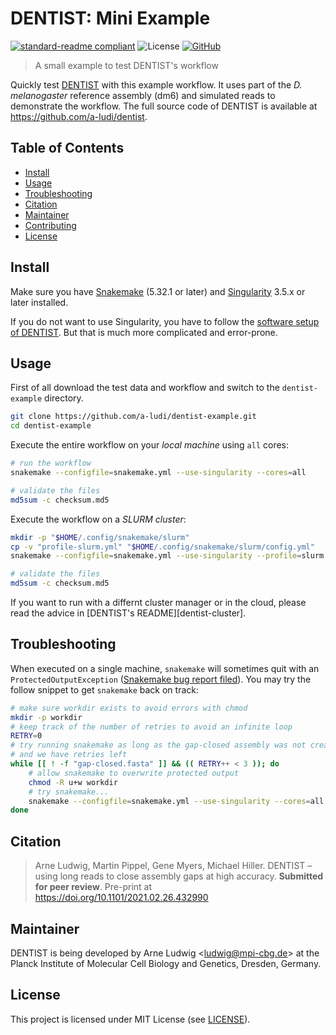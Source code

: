 DENTIST\: Mini Example
======================

[![standard-readme compliant](https://img.shields.io/badge/readme%20style-standard-brightgreen.svg?style=flat)](https://github.com/RichardLitt/standard-readme)
![License](https://img.shields.io/github/license/a-ludi/dentist)
[![GitHub](https://img.shields.io/badge/GitHub-code-blue?logo=github)][dentist]

> A small example to test DENTIST's workflow

Quickly test [DENTIST][dentist] with this example workflow. It uses part of the
_D. melanogaster_ reference assembly (dm6) and simulated reads to demonstrate
the workflow. The full source code of DENTIST is available at <https://github.com/a-ludi/dentist>.


Table of Contents
-----------------

- [Install](#install)
- [Usage](#usage)
- [Troubleshooting](#troubleshooting)
- [Citation](#citation)
- [Maintainer](#maintainer)
- [Contributing](#contributing)
- [License](#license)


Install
-------

Make sure you have [Snakemake][snakemake] (5.32.1 or later) and [Singularity][singularity] 3.5.x or later installed.

If you do not want to use Singularity, you have to follow the [software setup
of DENTIST][dentist-install]. But that is much more complicated and
error-prone.


[snakemake]: https://snakemake.readthedocs.io/en/v5.32.1/getting_started/installation.html
[singularity]: https://sylabs.io/guides/3.5/user-guide/quick_start.html
[dentist-install]: https://github.com/a-ludi/dentist#install


Usage
-------

First of all download the test data and workflow and switch to the
`dentist-example` directory.

```sh
git clone https://github.com/a-ludi/dentist-example.git
cd dentist-example
```

Execute the entire workflow on your *local machine* using `all` cores:

```sh
# run the workflow
snakemake --configfile=snakemake.yml --use-singularity --cores=all

# validate the files
md5sum -c checksum.md5
```

Execute the workflow on a *SLURM cluster*:

```sh
mkdir -p "$HOME/.config/snakemake/slurm"
cp -v "profile-slurm.yml" "$HOME/.config/snakemake/slurm/config.yml"
snakemake --configfile=snakemake.yml --use-singularity --profile=slurm

# validate the files
md5sum -c checksum.md5
```

If you want to run with a differnt cluster manager or in the cloud, please
read the advice in [DENTIST's README][dentist-cluster].


[dentist-install]: https://github.com/a-ludi/dentist#executing-on-a-cluster


Troubleshooting
---------------

When executed on a single machine, `snakemake` will sometimes quit with an
`ProtectedOutputException` ([Snakemake bug report filed][sm-884]). You may try the follow snippet to get `snakemake`
back on track:

```sh
# make sure workdir exists to avoid errors with chmod
mkdir -p workdir
# keep track of the number of retries to avoid an infinite loop
RETRY=0
# try running snakemake as long as the gap-closed assembly was not created
# and we have retries left
while [[ ! -f "gap-closed.fasta" ]] && (( RETRY++ < 3 )); do
    # allow snakemake to overwrite protected output
    chmod -R u+w workdir
    # try snakemake...
    snakemake --configfile=snakemake.yml --use-singularity --cores=all
done
```

[sm-884]: https://github.com/snakemake/snakemake/issues/884


Citation
--------

> Arne Ludwig, Martin Pippel, Gene Myers, Michael Hiller. DENTIST – using long
> reads to close assembly gaps at high accuracy. __Submitted for peer review__.
> Pre-print at <https://doi.org/10.1101/2021.02.26.432990>


Maintainer
----------

DENTIST is being developed by Arne Ludwig &lt;<ludwig@mpi-cbg.de>&gt; at
the Planck Institute of Molecular Cell Biology and Genetics, Dresden, Germany.


License
-------

This project is licensed under MIT License (see [LICENSE](./LICENSE)).


[dentist]: https://github.com/a-ludi/dentist "Source Code of DENTIST at GitHub"
